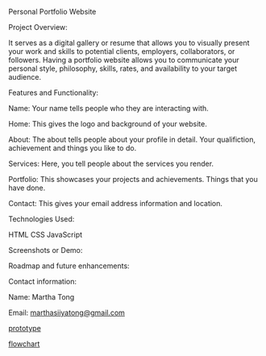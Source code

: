 Personal Portfolio Website

Project Overview:

It serves as a digital gallery or resume that allows you to visually present your work and skills to potential clients, employers, collaborators, or followers. Having a portfolio website allows you to communicate your personal style, philosophy, skills, rates, and availability to your target audience.

Features and Functionality:

Name: Your name tells people who they are interacting with.

Home: This gives the logo and background of your website.

About: The about tells people about your profile in detail. Your qualifiction, achievement and things you like to do.

Services: Here, you tell people about the services you render.

Portfolio: This showcases your projects and achievements. Things that you have done.

Contact: This gives your email address information and location.

Technologies Used:

HTML
CSS
JavaScript

Screenshots or Demo:

Roadmap and future enhancements:



Contact information:

Name: Martha Tong

Email: marthasiiyatong@gmail.com

<a href="https://drive.google.com/file/d/14PmyXMDQ5k74MIYVrkpGXhe6oBLUbhoB/view?usp=sharing" target="_blank">prototype</a>

<a href="https://drive.google.com/file/d/1lgdR2nMVRyGksThkwYZquhFyUwWuIoyQ/view?usp=sharing" target="_blank">flowchart</a>
